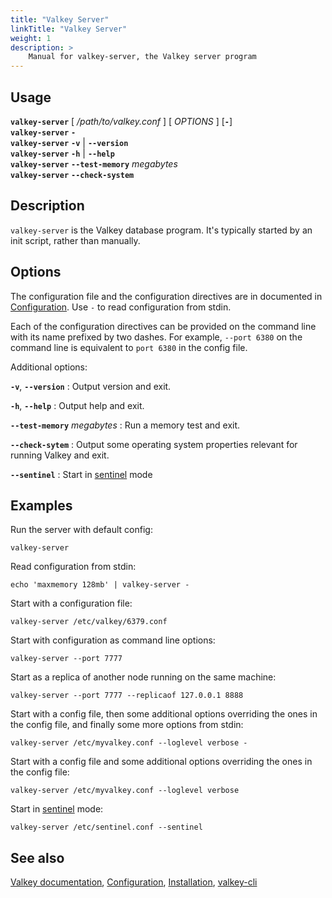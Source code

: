 ```yaml
---
title: "Valkey Server"
linkTitle: "Valkey Server"
weight: 1
description: >
    Manual for valkey-server, the Valkey server program
---
```


## Usage

**`valkey-server`** [ _/path/to/valkey.conf_ ] [ _OPTIONS_ ] [**`-`**]\
**`valkey-server`** **`-`**\
**`valkey-server`** **`-v`** | **`--version`**\
**`valkey-server`** **`-h`** | **`--help`**\
**`valkey-server`** **`--test-memory`** _megabytes_\
**`valkey-server`** **`--check-system`**

## Description

`valkey-server` is the Valkey database program. It's typically started by an init script, rather than manually.

## Options

The configuration file and the configuration directives are in documented in
[Configuration](valkey.conf.md). Use `-` to read configuration from stdin.

Each of the configuration directives can be provided on the command line
with its name prefixed by two dashes. For example, `--port 6380` on the command
line is equivalent to `port 6380` in the config file.

Additional options:

**`-v`**, **`--version`**
: Output version and exit.

**`-h`**, **`--help`**
: Output help and exit.

**`--test-memory`** _megabytes_
: Run a memory test and exit.

**`--check-sytem`**
: Output some operating system properties relevant for running Valkey and exit.

**`--sentinel`**
: Start in [sentinel](sentinel.md) mode

## Examples

Run the server with default config:

    valkey-server

Read configuration from stdin:

    echo 'maxmemory 128mb' | valkey-server -

Start with a configuration file:

    valkey-server /etc/valkey/6379.conf

Start with configuration as command line options:

    valkey-server --port 7777

Start as a replica of another node running on the same machine:

    valkey-server --port 7777 --replicaof 127.0.0.1 8888

Start with a config file, then some additional options overriding the ones in
the config file, and finally some more options from stdin:

    valkey-server /etc/myvalkey.conf --loglevel verbose -

Start with a config file and some additional options overriding the ones in
the config file:

    valkey-server /etc/myvalkey.conf --loglevel verbose

Start in [sentinel](sentinel.md) mode:

    valkey-server /etc/sentinel.conf --sentinel

## See also

[Valkey documentation](./), [Configuration](valkey.conf.md), [Installation](installation.md), [valkey-cli](cli.md)
